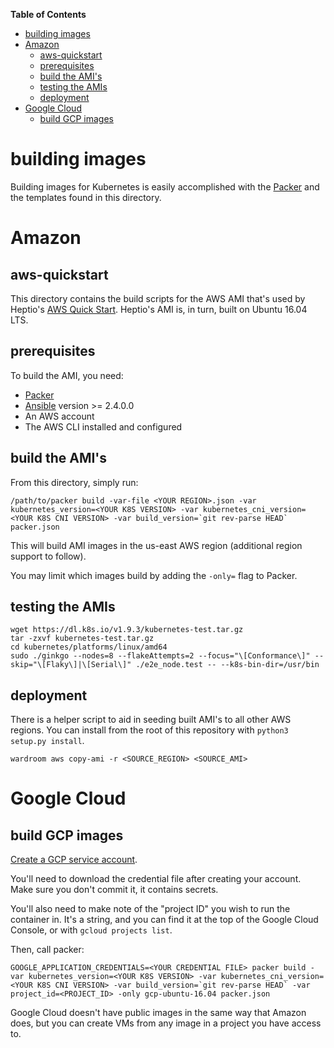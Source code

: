 <!-- markdown-toc start - Don't edit this section. Run M-x markdown-toc-refresh-toc -->
**Table of Contents**

- [building images](#building-images)
- [Amazon](#amazon)
    - [aws-quickstart](#aws-quickstart)
    - [prerequisites](#prerequisites)
    - [build the AMI's](#build-the-amis)
    - [testing the AMIs](#testing-the-amis)
    - [deployment](#deployment)
- [Google Cloud](#google-cloud)
    - [build GCP images](#build-gcp-images)

<!-- markdown-toc end -->

building images
===============
Building images for Kubernetes is easily accomplished with the [Packer](https://github.com/hashicorp/packer) and the templates found in this directory.

Amazon
======

aws-quickstart
--------------
This directory contains the build scripts for the AWS AMI that's used by Heptio's [AWS Quick Start](https://github.com/heptioaws-quickstart). Heptio's AMI is, in turn, built on Ubuntu 16.04 LTS.

prerequisites
-------------
To build the AMI, you need:

- [Packer](https://www.packer.io/docs/installation.html)
- [Ansible](http://docs.ansible.com/ansible/latest/intro_installation.html) version >= 2.4.0.0
- An AWS account
- The AWS CLI installed and configured

build the AMI's
---------------
From this directory, simply run:

```
/path/to/packer build -var-file <YOUR REGION>.json -var kubernetes_version=<YOUR K8S VERSION> -var kubernetes_cni_version=<YOUR K8S CNI VERSION> -var build_version=`git rev-parse HEAD` packer.json
```
This will build AMI images in the us-east AWS region (additional region support to follow).

You may limit which images build by adding the `-only=` flag to Packer.

testing the AMIs
----------------
```
wget https://dl.k8s.io/v1.9.3/kubernetes-test.tar.gz
tar -zxvf kubernetes-test.tar.gz
cd kubernetes/platforms/linux/amd64
sudo ./ginkgo --nodes=8 --flakeAttempts=2 --focus="\[Conformance\]" --skip="\[Flaky\]|\[Serial\]" ./e2e_node.test -- --k8s-bin-dir=/usr/bin
```

deployment
----------
There is a helper script to aid in seeding built AMI's to all other AWS regions.
You can install from the root of this repository with `python3 setup.py install`.

```
wardroom aws copy-ami -r <SOURCE_REGION> <SOURCE_AMI>
```

Google Cloud
============

build GCP images
-----------------

[Create a GCP service account][packergcp].

You'll need to download the credential file after creating your account. Make
sure you don't commit it, it contains secrets.

You'll also need to make note of the "project ID" you wish to run the container
in. It's a string, and you can find it at the top of the Google Cloud Console,
or with `gcloud projects list`.

Then, call packer:

```
GOOGLE_APPLICATION_CREDENTIALS=<YOUR CREDENTIAL FILE> packer build -var kubernetes_version=<YOUR K8S VERSION> -var kubernetes_cni_version=<YOUR K8S CNI VERSION> -var build_version=`git rev-parse HEAD` -var project_id=<PROJECT_ID> -only gcp-ubuntu-16.04 packer.json
```

Google Cloud doesn't have public images in the same way that Amazon does, but
you can create VMs from any image in a project you have access to.

[packergcp]: https://www.packer.io/docs/builders/googlecompute.html#running-without-a-compute-engine-service-account
